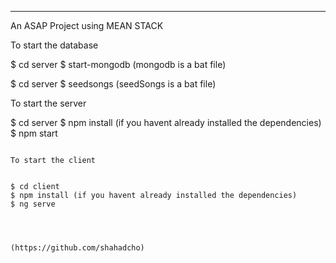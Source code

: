 
-----------------------------------------------------------
An ASAP Project using MEAN STACK


To start the database


$ cd server
$ start-mongodb
(mongodb is a bat file)

$ cd server
$ seedsongs
(seedSongs is a bat file)

To start the server


$ cd server
$ npm install (if you havent already installed the dependencies)
$ npm start
```

To start the client


$ cd client
$ npm install (if you havent already installed the dependencies)
$ ng serve




(https://github.com/shahadcho)

